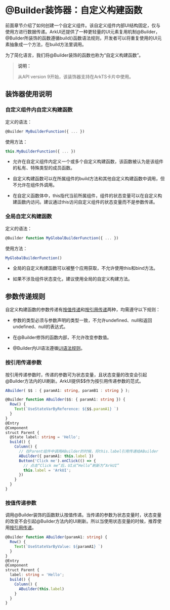 # \@Builder装饰器：自定义构建函数


前面章节介绍了如何创建一个自定义组件。该自定义组件内部UI结构固定，仅与使用方进行数据传递。ArkUI还提供了一种更轻量的UI元素复用机制\@Builder，\@Builder所装饰的函数遵循build()函数语法规则，开发者可以将重复使用的UI元素抽象成一个方法，在build方法里调用。


为了简化语言，我们将\@Builder装饰的函数也称为“自定义构建函数”。


> **说明：**
>
> 从API version 9开始，该装饰器支持在ArkTS卡片中使用。


## 装饰器使用说明


### 自定义组件内自定义构建函数

定义的语法：


```ts
@Builder MyBuilderFunction({ ... })
```

使用方法：


```ts
this.MyBuilderFunction({ ... })
```

- 允许在自定义组件内定义一个或多个自定义构建函数，该函数被认为是该组件的私有、特殊类型的成员函数。

- 自定义构建函数可以在所属组件的build方法和其他自定义构建函数中调用，但不允许在组件外调用。

- 在自定义函数体中，this指代当前所属组件，组件的状态变量可以在自定义构建函数内访问。建议通过this访问自定义组件的状态变量而不是参数传递。


### 全局自定义构建函数

定义的语法：


```ts
@Builder function MyGlobalBuilderFunction({ ... })
```

使用方法：


```ts
MyGlobalBuilderFunction()
```


- 全局的自定义构建函数可以被整个应用获取，不允许使用this和bind方法。

- 如果不涉及组件状态变化，建议使用全局的自定义构建方法。


## 参数传递规则

自定义构建函数的参数传递有[按值传递](#按值传递参数)和[按引用传递](#按引用传递参数)两种，均需遵守以下规则：

- 参数的类型必须与参数声明的类型一致，不允许undefined、null和返回undefined、null的表达式。

- 在@Builder修饰的函数内部，不允许改变参数值。

- \@Builder内UI语法遵循[UI语法规则](arkts-create-custom-components.md#build函数)。


### 按引用传递参数

按引用传递参数时，传递的参数可为状态变量，且状态变量的改变会引起\@Builder方法内的UI刷新。ArkUI提供$$作为按引用传递参数的范式。


```ts
ABuilder( $$ : { paramA1: string, paramB1 : string } );
```



```ts
@Builder function ABuilder($$: { paramA1: string }) {
  Row() {
    Text(`UseStateVarByReference: ${$$.paramA1} `)
  }
}
@Entry
@Component
struct Parent {
  @State label: string = 'Hello';
  build() {
    Column() {
      // 在Parent组件中调用ABuilder的时候，将this.label引用传递给ABuilder
      ABuilder({ paramA1: this.label })
      Button('Click me').onClick(() => {
        // 点击“Click me”后，UI从“Hello”刷新为“ArkUI”
        this.label = 'ArkUI';
      })
    }
  }
}
```


### 按值传递参数

调用\@Builder装饰的函数默认按值传递。当传递的参数为状态变量时，状态变量的改变不会引起\@Builder方法内的UI刷新。所以当使用状态变量的时候，推荐使用[按引用传递](#按引用传递参数)。


```ts
@Builder function ABuilder(paramA1: string) {
  Row() {
    Text(`UseStateVarByValue: ${paramA1} `)
  }
}
@Entry
@Component
struct Parent {
  label: string = 'Hello';
  build() {
    Column() {
      ABuilder(this.label)
    }
  }
}
```
